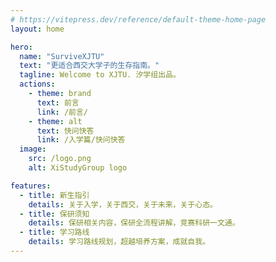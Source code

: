 ```yaml
---
# https://vitepress.dev/reference/default-theme-home-page
layout: home

hero:
  name: "SurviveXJTU"
  text: "更适合西交大学子的生存指南。"
  tagline: Welcome to XJTU. 汐学组出品。
  actions:
    - theme: brand
      text: 前言
      link: /前言/
    - theme: alt
      text: 快问快答
      link: /入学篇/快问快答
  image:
    src: /logo.png
    alt: XiStudyGroup logo

features:
  - title: 新生指引
    details: 关于入学，关于西交，关于未来，关于心态。
  - title: 保研须知
    details: 保研相关内容，保研全流程讲解，竞赛科研一文通。
  - title: 学习路线
    details: 学习路线规划，超越培养方案，成就自我。
---
```


<div align: center>
  <img src="https://count.getloli.com/get/@:survivexjtu.github.io?theme=rule34" alt=":survivexjtu.github.io" style="display: block; margin: 0 auto; zoom: 0.00001%;">
</div>